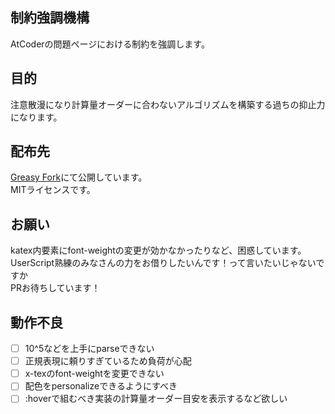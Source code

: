 ## 制約強調機構
AtCoderの問題ページにおける制約を強調します。

## 目的
注意散漫になり計算量オーダーに合わないアルゴリズムを構築する過ちの抑止力になります。

## 配布先
[Greasy Fork](https://greasyfork.org/en/scripts/541785-constraints-emphasizer)にて公開しています。<br>
MITライセンスです。

## お願い
katex内要素にfont-weightの変更が効かなかったりなど、困惑しています。<br>
UserScript熟練のみなさんの力をお借りしたいんです！って言いたいじゃないですか<br>
PRお待ちしています！

## 動作不良
- [ ] 10^5などを上手にparseできない
- [ ] 正規表現に頼りすぎているため負荷が心配
- [ ] x-texのfont-weightを変更できない
- [ ] 配色をpersonalizeできるようにすべき
- [ ] :hoverで組むべき実装の計算量オーダー目安を表示するなど欲しい